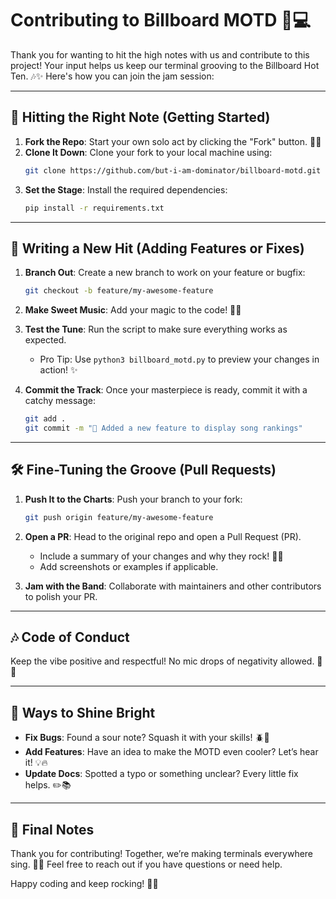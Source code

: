 # Contributing to Billboard MOTD 🎵💻

Thank you for wanting to hit the high notes with us and contribute to this project! Your input helps us keep our terminal grooving to the Billboard Hot Ten. 🎶✨ Here's how you can join the jam session:

---

## 🎤 Hitting the Right Note (Getting Started)
1. **Fork the Repo**: Start your own solo act by clicking the "Fork" button. 🎸🎤
2. **Clone It Down**: Clone your fork to your local machine using:
   ```bash
   git clone https://github.com/but-i-am-dominator/billboard-motd.git
   ```
3. **Set the Stage**: Install the required dependencies:
   ```bash
   pip install -r requirements.txt
   ```

---

## 🎼 Writing a New Hit (Adding Features or Fixes)
1. **Branch Out**: Create a new branch to work on your feature or bugfix:
   ```bash
   git checkout -b feature/my-awesome-feature
   ```
2. **Make Sweet Music**: Add your magic to the code! 🎹🎶
3. **Test the Tune**: Run the script to make sure everything works as expected.

   - Pro Tip: Use `python3 billboard_motd.py` to preview your changes in action! ✨

4. **Commit the Track**: Once your masterpiece is ready, commit it with a catchy message:
   ```bash
   git add .
   git commit -m "🎸 Added a new feature to display song rankings"
   ```

---

## 🛠️ Fine-Tuning the Groove (Pull Requests)
1. **Push It to the Charts**: Push your branch to your fork:
   ```bash
   git push origin feature/my-awesome-feature
   ```
2. **Open a PR**: Head to the original repo and open a Pull Request (PR).
   - Include a summary of your changes and why they rock! 🎷🎉
   - Add screenshots or examples if applicable.

3. **Jam with the Band**: Collaborate with maintainers and other contributors to polish your PR.

---

## 🎶 Code of Conduct
Keep the vibe positive and respectful! No mic drops of negativity allowed. 💖🎤

---

## 🌟 Ways to Shine Bright
- **Fix Bugs**: Found a sour note? Squash it with your skills! 🪲🐞
- **Add Features**: Have an idea to make the MOTD even cooler? Let’s hear it! 💡🔥
- **Update Docs**: Spotted a typo or something unclear? Every little fix helps. ✏️📚

---

## 🥁 Final Notes
Thank you for contributing! Together, we’re making terminals everywhere sing. 🎵✨ Feel free to reach out if you have questions or need help.

Happy coding and keep rocking! 🎸🤘

